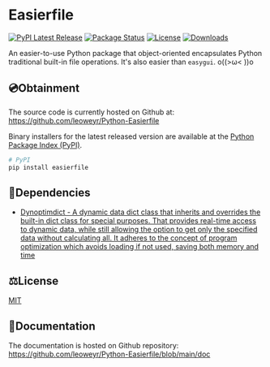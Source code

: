 # Easierfile

[![PyPI Latest Release](https://img.shields.io/pypi/v/easierfile.svg)](https://pypi.org/project/easierfile/)
[![Package Status](https://img.shields.io/pypi/status/easierfile.svg)](https://pypi.org/project/easierfile/)
[![License](https://img.shields.io/pypi/l/easierfile.svg)](https://github.com/leoweyr/Python-Easierfile/blob/main/LICENSE)
[![Downloads](https://static.pepy.tech/personalized-badge/easierfile?period=total&units=international_system&left_color=grey&right_color=green&left_text=pypi%20downloads)](https://pepy.tech/project/easierfile)

An easier-to-use Python package that object-oriented encapsulates Python traditional built-in file operations. It's also easier than `easygui`. o((>ω< ))o

## 💿Obtainment

The source code is currently hosted on Github at: https://github.com/leoweyr/Python-Easierfile

Binary installers for the latest released version are available at the [Python Package Index (PyPI)](https://pypi.org/project/easierfile/).

```sh
# PyPI
pip install easierfile
```

## 🔗Dependencies

- [Dynoptimdict - A dynamic data dict class that inherits and overrides the built-in dict class for special purposes. That provides real-time access to dynamic data, while still allowing the option to get only the specified data without calculating all. It adheres to the concept of program optimization which avoids loading if not used, saving both memory and time](https://github.com/leoweyr/Python-Dynoptimdict)

## ⚖️License

[MIT](https://github.com/leoweyr/Python-Easierfile/blob/main/LICENSE)

## 📗Documentation

The documentation is hosted on Github repository: https://github.com/leoweyr/Python-Easierfile/blob/main/doc